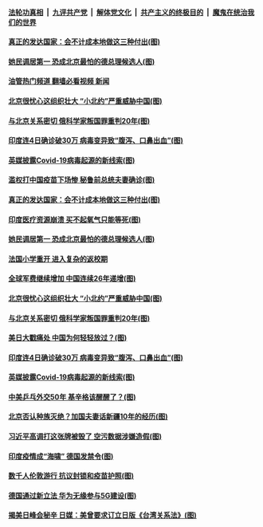 ####  [法轮功真相](../../../../basic/blob/master/README.md?t=04271132) &nbsp;|&nbsp; [九评共产党](../../../../9ping.md/blob/master/README.md?t=04271132) &nbsp;|&nbsp; [解体党文化](../../../../jtdwh.md/blob/master/README.md?t=04271132)  &nbsp;|&nbsp; [共产主义的终极目的](../../../../gczydzjmd.md/blob/master/README.md?t=04271132) &nbsp;|&nbsp; [魔鬼在统治我们的世界](../../../../mgztzwmdsj.md/blob/master/README.md?t=04271132) 

#### [真正的发达国家：会不计成本地做这三种付出(图)](../pages/p9/969962.md?t=04271132) 

#### [她民调居第一 恐成北京最怕的德总理候选人(图)](../pages/p9/969920.md?t=04271132) 

#### [油管热门频道 翻墙必看视频 新闻](http://165.227.50.49:81/youtube.html)

#### [北京很忧心这组织壮大 “小北约”严重威胁中国(图)](../pages/p9/969825.md?t=04271132) 

#### [与北京关系密切 俄科学家叛国罪重判20年(图)](../pages/p9/969827.md?t=04271132) 

#### [印度连4日确诊破30万 病毒变异致“腹泻、口鼻出血”(图)](../pages/p9/969849.md?t=04271132) 

#### [英媒披露Covid-19病毒起源的新线索(图)](../pages/p9/969833.md?t=04271132) 

#### [滥权打中国疫苗下场惨 秘鲁前总统夫妻确诊(图)](../pages/p9/969923.md?t=04271132) 

#### [真正的发达国家：会不计成本地做这三种付出(图)](../pages/p9/969962.md?t=04271132) 

#### [印度医疗资源崩溃 买不起氧气只能等死(图)](../pages/p9/969961.md?t=04271132) 

#### [她民调居第一 恐成北京最怕的德总理候选人(图)](../pages/p9/969920.md?t=04271132) 

#### [法国小学重开 进入复杂的返校期](../pages/p9/969954.md?t=04271132) 

#### [全球军费继续增加 中国连续26年递增(图)](../pages/p9/969933.md?t=04271132) 



#### [北京很忧心这组织壮大 “小北约”严重威胁中国(图)](../pages/p9/969825.md?t=04271132) 

#### [与北京关系密切 俄科学家叛国罪重判20年(图)](../pages/p9/969827.md?t=04271132) 

#### [美日大戳痛处 中国为何轻轻放过？(图)](../pages/p9/969875.md?t=04271132) 

#### [印度连4日确诊破30万 病毒变异致“腹泻、口鼻出血”(图)](../pages/p9/969849.md?t=04271132) 

#### [英媒披露Covid-19病毒起源的新线索(图)](../pages/p9/969833.md?t=04271132) 

#### [中美乒乓外交50年 基辛格该醒醒了？(图)](../pages/p9/969803.md?t=04271132) 

#### [北京否认种族灭绝？加国夫妻话新疆10年的经历(图)](../pages/p9/969755.md?t=04271132) 

#### [习近平高调打这张牌被毁了 空污数据涉嫌造假(图)](../pages/p9/969752.md?t=04271132) 

#### [印度疫情成“海啸” 德国发禁令(图)](../pages/p9/969792.md?t=04271132) 

#### [数千人伦敦游行 抗议封锁和疫苗护照(图)](../pages/p9/969774.md?t=04271132) 

#### [德国通过新立法 华为无缘参与5G建设(图)](../pages/p9/969751.md?t=04271132) 

#### [揭美日峰会秘辛 日媒：美曾要求订立日版《台湾关系法》(图)](../pages/p9/969719.md?t=04271132) 

<img src='http://gfw-breaker.win/goodnews/indexes/p9.md' width='0px' height='0px'/>
